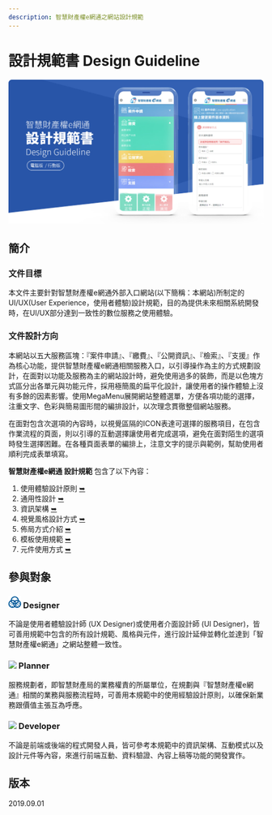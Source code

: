 ```yaml
---
description: 智慧財產權e網通之網站設計規範
---
```


# 設計規範書 Design Guideline

![](.gitbook/assets/guideline_image.jpg)

## 簡介 <a id="jian-jie"></a>

### 文件目標

本文件主要針對智慧財產權e網通外部入口網站\(以下簡稱：本網站\)所制定的UI/UX\(User Experience，使用者體驗\)設計規範，目的為提供未來相關系統開發時，在UI/UX部分達到一致性的數位服務之使用體驗。

### 文件設計方向 <a id="she-ji-fang-xiang"></a>

本網站以五大服務區塊：『案件申請』、『繳費』、『公開資訊』、『檢索』、『支援』作為核心功能，提供智慧財產權e網通相關服務入口，以引導操作為主的方式規劃設計，在面對以功能及服務為主的網站設計時，避免使用過多的裝飾，而是以色塊方式區分出各單元與功能元件，採用極簡風的扁平化設計，讓使用者的操作體驗上沒有多餘的因素影響。使用MegaMenu展開網站整體選單，方便各項功能的選擇，注重文字、色彩與簡易圖形間的編排設計，以次理念貫徹整個網站服務。 

在面對包含次選項的內容時，以視覺區隔的ICON表達可選擇的服務項目，在包含作業流程的頁面，則以引導的互動選擇讓使用者完成選項，避免在面對陌生的選項時發生選擇困難。在各種頁面表單的編排上，注意文字的提示與範例，幫助使用者順利完成表單填寫。 

**智慧財產權e網通 設計規範** 包含了以下內容：‌

1. 使用體驗設計原則 [➥](zeng-jia-yi-ge-ye-mian-shang-chuan.md)
2. 通用性設計 [➥](zeng-jia-yi-ge-ye-mian-shang-chuan.md)
3. 資訊架構 [➥](zi-xun-jia-gou-information-architecture.md)
4. 視覺風格設計方式 [➥](feng-ge-style/)
5. 佈局方式介紹 [➥](nei-rong/)
6. 模板使用規範 [➥](mo-ban/)
7. 元件使用方式 [➥](yuan-jian-component/)

## 參與對象 <a id="dui-xiang"></a>

### ​![](.gitbook/assets/guideline_icon_01.png) Designer <a id="designer"></a>

不論是使用者體驗設計師 \(UX Designer\)或使用者介面設計師 \(UI Designer\)，皆可善用規範中包含的所有設計規範、風格與元件，進行設計延伸並轉化並達到「智慧財產權e網通」之網站整體一致性。

### ​![](https://firebasestorage.googleapis.com/v0/b/gitbook-28427.appspot.com/o/assets%2F-Loxp1jRO6hQiR0OZSzm%2F-Lp21Bv-dW5gpIdKkZiF%2F-Lp22f9b1VxeB_I4WF86%2Fguideline_icon_02.png?alt=media&token=ce213b94-596c-49f8-8e74-a2514c9fb6e7) Planner <a id="planner"></a>

服務規劃者，即智慧財產局的業務權責的所屬單位，在規劃與『智慧財產權e網通』相關的業務與服務流程時，可善用本規範中的使用經驗設計原則，以確保新業務跟價值主張互為呼應。

### ​![](https://firebasestorage.googleapis.com/v0/b/gitbook-28427.appspot.com/o/assets%2F-Loxp1jRO6hQiR0OZSzm%2F-Lp21Bv-dW5gpIdKkZiF%2F-Lp21JoCQUldxkRJXh_B%2Fguideline_icon_03.png?alt=media&token=e3e7b5da-d1d8-48ad-b800-0f3b4928b779) Developer <a id="developer"></a>

不論是前端或後端的程式開發人員，皆可參考本規範中的資訊架構、互動模式以及設計元件等內容，來進行前端互動、資料驗證、內容上稿等功能的開發實作。

## 版本 <a id="ban-ben"></a>

2​019.09.01

